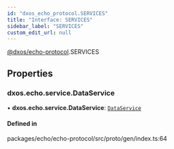 ```yaml
---
id: "dxos_echo_protocol.SERVICES"
title: "Interface: SERVICES"
sidebar_label: "SERVICES"
custom_edit_url: null
---
```


[@dxos/echo-protocol](../modules/dxos_echo_protocol.md).SERVICES

## Properties

### dxos.echo.service.DataService

• **dxos.echo.service.DataService**: [`DataService`](dxos_echo_protocol.DataService.md)

#### Defined in

packages/echo/echo-protocol/src/proto/gen/index.ts:64
